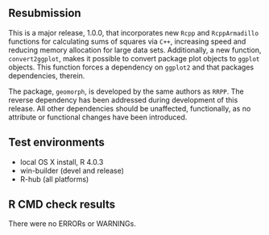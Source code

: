 ## Resubmission
This is a major release, 1.0.0, that incorporates new `Rcpp` and `RcppArmadillo` functions for calculating sums of squares via `C++`, increasing speed and reducing memory allocation for large data sets.   Additionally, a new function, `convert2ggplot`, makes it possible to convert package plot objects to `ggplot` objects.  This function forces a dependency on `ggplot2` and that packages dependencies, therein.

The package, `geomorph`, is developed by the same authors as `RRPP`.  The reverse dependency has been addressed during development of this release.  All other dependencies should be unaffected, functionally, as no attribute or functional changes have been introduced.

## Test environments
* local OS X install, R 4.0.3
* win-builder (devel and release)
* R-hub (all platforms)

## R CMD check results
There were no ERRORs or WARNINGs. 

